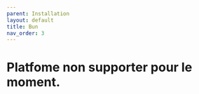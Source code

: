 ```yaml
---
parent: Installation
layout: default
title: Bun
nav_order: 3
---
```


# Platfome non supporter pour le moment.